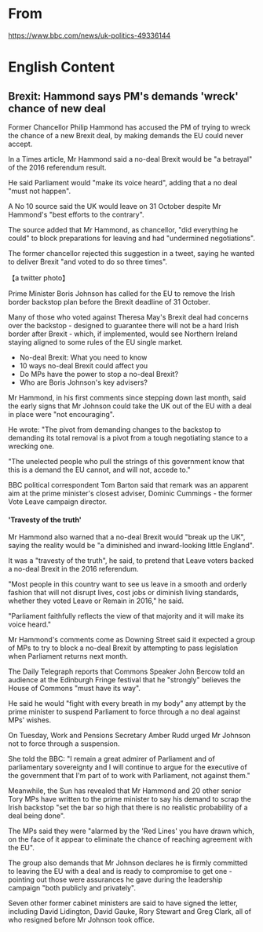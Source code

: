 # From

https://www.bbc.com/news/uk-politics-49336144

# English Content


## Brexit: Hammond says PM's demands 'wreck' chance of new deal

Former Chancellor Philip Hammond has accused the PM of trying to wreck the chance of a new Brexit deal, by making demands the EU could never accept.

In a Times article, Mr Hammond said a no-deal Brexit would be "a betrayal" of the 2016 referendum result.

He said Parliament would "make its voice heard", adding that a no deal "must not happen".

A No 10 source said the UK would leave on 31 October despite Mr Hammond's "best efforts to the contrary".

The source added that Mr Hammond, as chancellor, "did everything he could" to block preparations for leaving and had "undermined negotiations".

The former chancellor rejected this suggestion in a tweet, saying he wanted to deliver Brexit "and voted to do so three times".

【a twitter photo】

Prime Minister Boris Johnson has called for the EU to remove the Irish border backstop plan before the Brexit deadline of 31 October.

Many of those who voted against Theresa May's Brexit deal had concerns over the backstop - designed to guarantee there will not be a hard Irish border after Brexit - which, if implemented, would see Northern Ireland staying aligned to some rules of the EU single market.

* No-deal Brexit: What you need to know
* 10 ways no-deal Brexit could affect you
* Do MPs have the power to stop a no-deal Brexit?
* Who are Boris Johnson's key advisers?

Mr Hammond, in his first comments since stepping down last month, said the early signs that Mr Johnson could take the UK out of the EU with a deal in place were "not encouraging".

He wrote: "The pivot from demanding changes to the backstop to demanding its total removal is a pivot from a tough negotiating stance to a wrecking one.

"The unelected people who pull the strings of this government know that this is a demand the EU cannot, and will not, accede to."

BBC political correspondent Tom Barton said that remark was an apparent aim at the prime minister's closest adviser, Dominic Cummings - the former Vote Leave campaign director.

#### 'Travesty of the truth'

Mr Hammond also warned that a no-deal Brexit would "break up the UK", saying the reality would be "a diminished and inward-looking little England".

It was a "travesty of the truth", he said, to pretend that Leave voters backed a no-deal Brexit in the 2016 referendum.

"Most people in this country want to see us leave in a smooth and orderly fashion that will not disrupt lives, cost jobs or diminish living standards, whether they voted Leave or Remain in 2016," he said.

"Parliament faithfully reflects the view of that majority and it will make its voice heard."

Mr Hammond's comments come as Downing Street said it expected a group of MPs to try to block a no-deal Brexit by attempting to pass legislation when Parliament returns next month.

The Daily Telegraph reports that Commons Speaker John Bercow told an audience at the Edinburgh Fringe festival that he "strongly" believes the House of Commons "must have its way".

He said he would "fight with every breath in my body" any attempt by the prime minister to suspend Parliament to force through a no deal against MPs' wishes.

On Tuesday, Work and Pensions Secretary Amber Rudd urged Mr Johnson not to force through a suspension.

She told the BBC: "I remain a great admirer of Parliament and of parliamentary sovereignty and I will continue to argue for the executive of the government that I'm part of to work with Parliament, not against them."

Meanwhile, the Sun has revealed that Mr Hammond and 20 other senior Tory MPs have written to the prime minister to say his demand to scrap the Irish backstop "set the bar so high that there is no realistic probability of a deal being done".

The MPs said they were "alarmed by the 'Red Lines' you have drawn which, on the face of it appear to eliminate the chance of reaching agreement with the EU".

The group also demands that Mr Johnson declares he is firmly committed to leaving the EU with a deal and is ready to compromise to get one - pointing out those were assurances he gave during the leadership campaign "both publicly and privately".

Seven other former cabinet ministers are said to have signed the letter, including David Lidington, David Gauke, Rory Stewart and Greg Clark, all of who resigned before Mr Johnson took office.